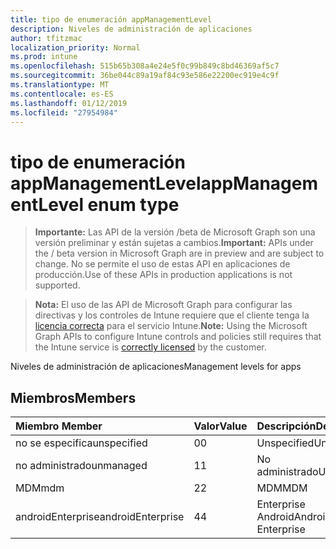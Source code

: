 ```yaml
---
title: tipo de enumeración appManagementLevel
description: Niveles de administración de aplicaciones
author: tfitzmac
localization_priority: Normal
ms.prod: intune
ms.openlocfilehash: 515b65b308a4e24e5f0c99b849c8bd46369af5c7
ms.sourcegitcommit: 36be044c89a19af84c93e586e22200ec919e4c9f
ms.translationtype: MT
ms.contentlocale: es-ES
ms.lasthandoff: 01/12/2019
ms.locfileid: "27954984"
---
```

# <a name="appmanagementlevel-enum-type"></a><span data-ttu-id="651c5-103">tipo de enumeración appManagementLevel</span><span class="sxs-lookup"><span data-stu-id="651c5-103">appManagementLevel enum type</span></span>

> <span data-ttu-id="651c5-104">**Importante:** Las API de la versión /beta de Microsoft Graph son una versión preliminar y están sujetas a cambios.</span><span class="sxs-lookup"><span data-stu-id="651c5-104">**Important:** APIs under the / beta version in Microsoft Graph are in preview and are subject to change.</span></span> <span data-ttu-id="651c5-105">No se permite el uso de estas API en aplicaciones de producción.</span><span class="sxs-lookup"><span data-stu-id="651c5-105">Use of these APIs in production applications is not supported.</span></span>

> <span data-ttu-id="651c5-106">**Nota:** El uso de las API de Microsoft Graph para configurar las directivas y los controles de Intune requiere que el cliente tenga la [licencia correcta](https://go.microsoft.com/fwlink/?linkid=839381) para el servicio Intune.</span><span class="sxs-lookup"><span data-stu-id="651c5-106">**Note:** Using the Microsoft Graph APIs to configure Intune controls and policies still requires that the Intune service is [correctly licensed](https://go.microsoft.com/fwlink/?linkid=839381) by the customer.</span></span>

<span data-ttu-id="651c5-107">Niveles de administración de aplicaciones</span><span class="sxs-lookup"><span data-stu-id="651c5-107">Management levels for apps</span></span>
## <a name="members"></a><span data-ttu-id="651c5-108">Miembros</span><span class="sxs-lookup"><span data-stu-id="651c5-108">Members</span></span>
|<span data-ttu-id="651c5-109">Miembro	</span><span class="sxs-lookup"><span data-stu-id="651c5-109">Member</span></span>|<span data-ttu-id="651c5-110">Valor</span><span class="sxs-lookup"><span data-stu-id="651c5-110">Value</span></span>|<span data-ttu-id="651c5-111">Descripción</span><span class="sxs-lookup"><span data-stu-id="651c5-111">Description</span></span>|
|:---|:---|:---|
|<span data-ttu-id="651c5-112">no se especifica</span><span class="sxs-lookup"><span data-stu-id="651c5-112">unspecified</span></span>|<span data-ttu-id="651c5-113">0</span><span class="sxs-lookup"><span data-stu-id="651c5-113">0</span></span>|<span data-ttu-id="651c5-114">Unspecified</span><span class="sxs-lookup"><span data-stu-id="651c5-114">Unspecified</span></span>|
|<span data-ttu-id="651c5-115">no administrado</span><span class="sxs-lookup"><span data-stu-id="651c5-115">unmanaged</span></span>|<span data-ttu-id="651c5-116">1</span><span class="sxs-lookup"><span data-stu-id="651c5-116">1</span></span>|<span data-ttu-id="651c5-117">No administrado</span><span class="sxs-lookup"><span data-stu-id="651c5-117">Unmanaged</span></span>|
|<span data-ttu-id="651c5-118">MDM</span><span class="sxs-lookup"><span data-stu-id="651c5-118">mdm</span></span>|<span data-ttu-id="651c5-119">2</span><span class="sxs-lookup"><span data-stu-id="651c5-119">2</span></span>|<span data-ttu-id="651c5-120">MDM</span><span class="sxs-lookup"><span data-stu-id="651c5-120">MDM</span></span>|
|<span data-ttu-id="651c5-121">androidEnterprise</span><span class="sxs-lookup"><span data-stu-id="651c5-121">androidEnterprise</span></span>|<span data-ttu-id="651c5-122">4</span><span class="sxs-lookup"><span data-stu-id="651c5-122">4</span></span>|<span data-ttu-id="651c5-123">Enterprise Android</span><span class="sxs-lookup"><span data-stu-id="651c5-123">Android Enterprise</span></span>|





